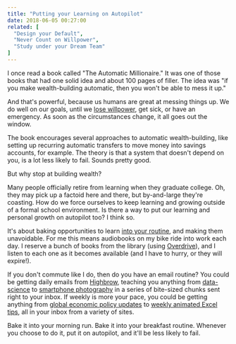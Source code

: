```yaml
---
title: "Putting your Learning on Autopilot"
date: 2018-06-05 00:27:00
related: [
  "Design your Default",
  "Never Count on Willpower",
  "Study under your Dream Team"
]
---
```


I once read a book called "The Automatic Millionaire." It was one of those books that had one solid idea and about 100 pages of filler. The idea was "if you make wealth-building automatic, then you won't be able to mess it up."

And that's powerful, because us humans are great at messing things up. We do well on our goals, until we [lose willpower]({{site.url}}/2018/02/15/never-count-on-willpower/), get sick, or have an emergency. As soon as the circumstances change, it all goes out the window.

The book encourages several approaches to automatic wealth-building, like setting up recurring automatic transfers to move money into savings accounts, for example. The theory is that a system that doesn't depend on you, is a lot less likely to fail. Sounds pretty good.

But why stop at building wealth?

Many people officially retire from learning when they graduate college. Oh, they may pick up a factoid here and there, but by-and-large they're coasting. How do we force ourselves to keep learning and growing outside of a formal school environment. Is there a way to put our learning and personal growth on autopilot too? I think so.

It's about baking opportunities to learn [into your routine]({{site.url}}/2016/07/27/design-your-default/), and making them unavoidable. For me this means audiobooks on my bike ride into work each day. I reserve a bunch of books from the library (using [Overdrive](https://app.overdrive.com/)), and I listen to each one as it becomes available (and I have to hurry, or they will expire!).

If you don't commute like I do, then do you have an email routine? You could be getting daily emails from [Highbrow](https://gohighbrow.com/), teaching you anything from [data-science](https://gohighbrow.com/portfolio/an-introduction-to-data-science/) to [smartphone photography](https://gohighbrow.com/portfolio/master-smartphone-photography/) in a series of bite-sized chunks sent right to your inbox. If weekly is more your pace, you could be getting anything from [global economic policy updates](https://aboutus.ft.com/en-gb/announcements/financial-times-launches-daily-economic-newsletter-for-subscribers/) to [weekly animated Excel tips](https://gridmaster.io/tips), all in your inbox from a variety of sites.

Bake it into your morning run. Bake it into your breakfast routine. Whenever you choose to do it, put it on autopilot, and it'll be less likely to fail.